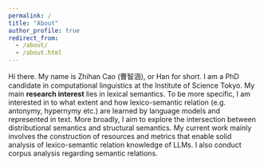 ```yaml
---
permalink: /
title: "About"
author_profile: true
redirect_from: 
  - /about/
  - /about.html
---
```


Hi there.
My name is Zhihan Cao (曹智涵), or Han for short.
I am a PhD candidate in computational linguistics at the Institute of Science Tokyo.
My main **research interest** lies in lexical semantics.
To be more specific, I am interested in to what extent and how lexico-semantic relation (e.g. antonymy, hypernymy etc.) are learned by language models and represented in text.
More broadly, I aim to explore the intersection between distributional semantics and structural semantics.
My current work mainly involves the construction of resources and metrics that enable solid analysis of lexico-semantic relation knowledge of LLMs.
I also conduct corpus analysis regarding semantic relations.
